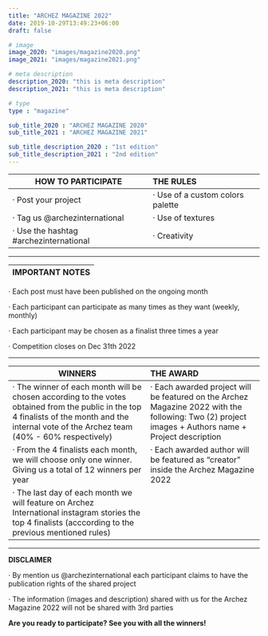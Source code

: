 ```yaml
---
title: "ARCHEZ MAGAZINE 2022"
date: 2019-10-29T13:49:23+06:00
draft: false

# image
image_2020: "images/magazine2020.png"
image_2021: "images/magazine2021.png"

# meta description
description_2020: "this is meta description"
description_2021: "this is meta description"

# type
type : "magazine"

sub_title_2020 : "ARCHEZ MAGAZINE 2020"
sub_title_2021 : "ARCHEZ MAGAZINE 2021"

sub_title_description_2020 : "1st edition"
sub_title_description_2021 : "2nd edition"
---
```


|**HOW TO PARTICIPATE**                 |**THE RULES**
| ------------------------------------- |:---------------------------------
|· Post your project                    |· Use of a custom colors palette
|· Tag us @archezinternational          |· Use of textures
|· Use the hashtag #archezinternational |· Creativity
---

|**IMPORTANT NOTES**
| -------------------

· Each post must have been published on the ongoing month 

· Each participant can participate as many times as they want (weekly, monthly)

· Each participant may be chosen as a finalist three times a year

· Competition closes on Dec 31th 2022

---

|**WINNERS**|**THE AWARD**
| --------------------------------- |:---------------------------------
|· The winner of each month will be chosen according to the votes obtained from the public in the top 4 finalists of the month and the internal vote of the Archez team (40% - 60% respectively)|· Each awarded project will be featured on the Archez Magazine 2022 with the following: Two (2) project images + Authors name + Project description
|· From the 4 finalists each month, we will choose only one winner. Giving us a total of 12 winners per year|· Each awarded author will be featured as “creator” inside the Archez Magazine 2022
|· The last day of each month we will feature on Archez International instagram stories the top 4 finalists (acccording to the previous mentioned rules)
---

**DISCLAIMER**

· By mention us @archezinternational each participant claims to have the publication rights of the shared project

· The information (images and description) shared with us for the Archez Magazine 2022 will not be shared with 3rd parties


**Are you ready to participate? See you with all the winners!**